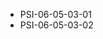 <!--
    ATTENTION: This file was generated via gradle!
               Do NOT manually edit this file! Any such changes will be overwritten!
-->
* PSI-06-05-03-01
* PSI-06-05-03-02
